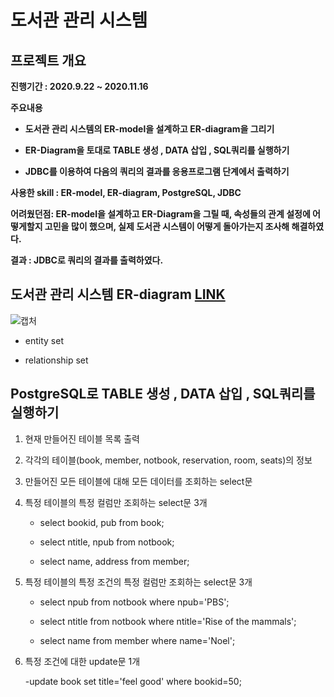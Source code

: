 # 도서관 관리 시스템


## 프로젝트 개요

**진행기간 : 2020.9.22 ~ 2020.11.16**
 
**주요내용**
 
- **도서관 관리 시스템의 ER-model을 설계하고 ER-diagram을 그리기**

- **ER-Diagram을 토대로 TABLE 생성 , DATA 삽입 , SQL쿼리를 실행하기**

- **JDBC를 이용하여 다음의 쿼리의 결과를 응용프로그램 단계에서 출력하기**

**사용한 skill : ER-model, ER-diagram, PostgreSQL, JDBC**

**어려웠던점: ER-model을 설계하고 ER-Diagram을 그릴 때, 속성들의 관계 설정에 어떻게할지 고민을 많이 했으며, 실제 도서관 시스템이 어떻게 돌아가는지 조사해 해결하였다.**

**결과 : JDBC로 쿼리의 결과를 출력하였다.**

## 도서관 관리 시스템 ER-diagram [LINK](https://github.com/cautus01/Library_Management_System/tree/main/ER-diagram)

![캡처](https://user-images.githubusercontent.com/69049801/154909219-0fe52fa6-d4d4-45be-9814-8c8824b4bc89.PNG)

- entity set

- relationship set

## PostgreSQL로 TABLE 생성 , DATA 삽입 , SQL쿼리를 실행하기

1. 현재 만들어진 테이블 목록 출력

2. 각각의 테이블(book, member, notbook, reservation, room, seats)의 정보

3. 만들어진 모든 테이블에 대해 모든 데이터를 조회하는 select문

4. 특정 테이블의 특정 컬럼만 조회하는 select문 3개
    - select bookid, pub from book;

    - select ntitle, npub from notbook;

    - select name, address from member;

5. 특정 테이블의 특정 조건의 특정 컬럼만 조회하는 select문 3개
    - select npub from notbook where npub='PBS';

    - select ntitle from notbook where ntitle='Rise of the mammals';

    - select name from member where name='Noel';

6. 특정 조건에 대한 update문 1개

    -update book set title='feel good' where bookid=50;
